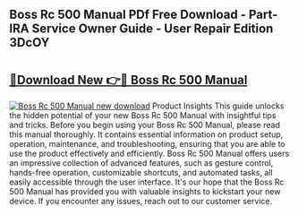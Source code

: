 ## Boss Rc 500 Manual PDf Free Download - Part-lRA Service Owner Guide - User Repair Edition 3DcOY

# <h2><a href="http://bc11319.oget.top/?id=Boss+Rc+500+Manual">🔗Download New 👉🔴 Boss Rc 500 Manual</a></h2>

[![Boss Rc 500 Manual new download](https://i.imgur.com/5g1atiW.png)](http://bc11319.oget.top/?id=Boss+Rc+500+Manual)
Product Insights This guide unlocks the hidden potential of your new Boss Rc 500 Manual with insightful tips and tricks. Before you begin using your Boss Rc 500 Manual, please read this manual thoroughly. It contains essential information on product setup, operation, maintenance, and troubleshooting, ensuring that you are able to use the product effectively and efficiently. Boss Rc 500 Manual offers users an impressive collection of advanced features, such as gesture control, hands-free operation, customizable shortcuts, and automated tasks, all easily accessible through the user interface. It's our hope that the Boss Rc 500 Manual has provided you with valuable insights to kickstart your new device. If you encounter any issues, reach out to our customer service.
